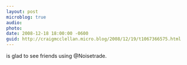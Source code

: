 ```yaml
---
layout: post
microblog: true
audio: 
photo: 
date: 2008-12-18 18:00:00 -0600
guid: http://craigmcclellan.micro.blog/2008/12/19/t1067366575.html
---
```

is glad to see friends using @Noisetrade.
